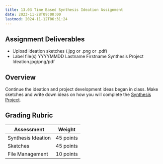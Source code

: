 ```yaml
---
title: 13.03 Time Based Synthesis Ideation Assignment
date: 2023-11-28T09:00:00
lastmod: 2024-11-12T06:31:24
---
```


## Assignment Deliverables

- Upload ideation sketches (.jpg or .png or .pdf)
- Label file(s) YYYYMMDD Lastname Firstname Synthesis Project Ideation.jpg/png/pdf

## Overview

Continue the ideation and project development ideas began in class. Make sketches and write down ideas on how you will complete the [Synthesis Project](./13-04-time-based-synthesis-assignment.md).

## Grading Rubric

<div class="responsive-table-markdown">

| Assessment         | Weight    |
| ------------------ | --------- |
| Synthesis Ideation | 45 points |
| Sketches           | 45 points |
| File Management    | 10 points |

</div>

